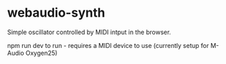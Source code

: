 # webaudio-synth


Simple oscillator controlled by MIDI intput in the browser.

npm run dev to run - requires a MIDI device to use (currently setup for M-Audio Oxygen25)
